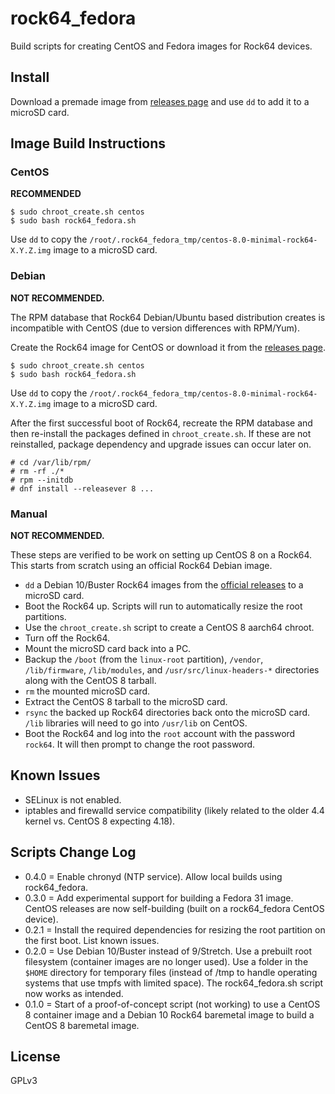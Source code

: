 # rock64_fedora

Build scripts for creating CentOS and Fedora images for Rock64 devices.

## Install

Download a premade image from [releases page](https://github.com/ekultails/rock64_fedora/releases) and use `dd` to add it to a microSD card.

## Image Build Instructions

### CentOS

**RECOMMENDED**

```
$ sudo chroot_create.sh centos
$ sudo bash rock64_fedora.sh
```

Use `dd` to copy the `/root/.rock64_fedora_tmp/centos-8.0-minimal-rock64-X.Y.Z.img` image to a microSD card.

### Debian

**NOT RECOMMENDED.**

The RPM database that Rock64 Debian/Ubuntu based distribution creates is incompatible with CentOS (due to version differences with RPM/Yum).

Create the Rock64 image for CentOS or download it from the [releases page](https://github.com/ekultails/rock64_fedora/releases).

```
$ sudo chroot_create.sh centos
$ sudo bash rock64_fedora.sh
```

Use `dd` to copy the `/root/.rock64_fedora_tmp/centos-8.0-minimal-rock64-X.Y.Z.img` image to a microSD card.

After the first successful boot of Rock64, recreate the RPM database and then re-install the packages defined in `chroot_create.sh`. If these are not reinstalled, package dependency and upgrade issues can occur later on.

```
# cd /var/lib/rpm/
# rm -rf ./*
# rpm --initdb
# dnf install --releasever 8 ...
```

### Manual

**NOT RECOMMENDED.**

These steps are verified to be work on setting up CentOS 8 on a Rock64. This starts from scratch using an official Rock64 Debian image.

- `dd` a Debian 10/Buster Rock64 images from the [official releases](https://github.com/ayufan-rock64/linux-build/releases) to a microSD card.
- Boot the Rock64 up. Scripts will run to automatically resize the root partitions.
- Use the `chroot_create.sh` script to create a CentOS 8 aarch64 chroot.
- Turn off the Rock64.
- Mount the microSD card back into a PC.
- Backup the `/boot` (from the `linux-root` partition), `/vendor`, `/lib/firmware`, `/lib/modules`, and `/usr/src/linux-headers-*` directories along with the CentOS 8 tarball.
- `rm` the mounted microSD card.
- Extract the CentOS 8 tarball to the microSD card.
- `rsync` the backed up Rock64 directories back onto the microSD card. `/lib` libraries will need to go into `/usr/lib` on CentOS.
- Boot the Rock64 and log into the `root` account with the password `rock64`. It will then prompt to change the root password.

## Known Issues

- SELinux is not enabled.
- iptables and firewalld service compatibility (likely related to the older 4.4 kernel vs. CentOS 8 expecting 4.18).

## Scripts Change Log

- 0.4.0 = Enable chronyd (NTP service). Allow local builds using rock64_fedora.
- 0.3.0 = Add experimental support for building a Fedora 31 image. CentOS releases are now self-building (built on a rock64_fedora CentOS device).
- 0.2.1 = Install the required dependencies for resizing the root partition on the first boot. List known issues.
- 0.2.0 = Use Debian 10/Buster instead of 9/Stretch. Use a prebuilt root filesystem (container images are no longer used). Use a folder in the `$HOME` directory for temporary files (instead of /tmp to handle operating systems that use tmpfs with limited space). The rock64_fedora.sh script now works as intended.
- 0.1.0 = Start of a proof-of-concept script (not working) to use a CentOS 8 container image and a Debian 10 Rock64 baremetal image to build a CentOS 8 baremetal image.

## License

GPLv3
